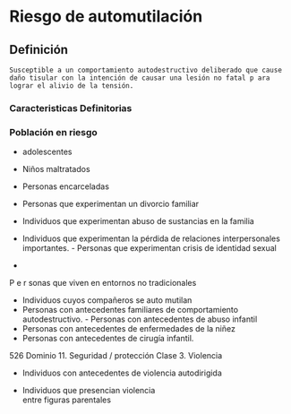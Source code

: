 # Riesgo de automutilación
## Definición
	Susceptible a un comportamiento autodestructivo deliberado que cause daño tisular con la intención de causar una lesión no fatal p ara lograr el alivio de la tensión.

### Caracteristicas Definitorias


### Población en riesgo
- adolescentes   
- Niños maltratados   
- Personas encarceladas   
- Personas que experimentan un 
divorcio familiar   
- Individuos que experimentan 
abuso de sustancias en la 
familia   
- Individuos que experimentan la 
pérdida de relaciones 
interpersonales importantes.   - Personas que experimentan 
crisis de identidad sexual  
 
 
- 
P
e
r
sonas que viven en entornos no 
tradicionales   
- Individuos cuyos compañeros 
se auto mutilan   
- Personas con antecedentes 
familiares de comportamiento 
autodestructivo.   - Personas con antecedentes de 
abuso infantil   
- Personas con antecedentes de 
enfermedades de la niñez   
- Personas con antecedentes de 
cirugía infantil.  
 
 
526 
Dominio 11. Seguridad / protección  Clase 3. Violencia  
 
 
 
- Individuos con antecedentes 
de violencia autodirigida   
 
 
 
- Individuos que presencian violencia   
entre figuras parentales


